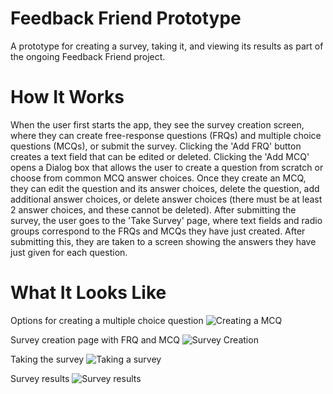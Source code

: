 # Feedback Friend Prototype
A prototype for creating a survey, taking it, and viewing its results as part of the ongoing Feedback Friend project.

# How It Works
When the user first starts the app, they see the survey creation screen, where they can create free-response questions (FRQs) and multiple choice questions (MCQs), or submit the survey. Clicking the 'Add FRQ' button creates a text field that can be edited or deleted. Clicking the 'Add MCQ' opens a Dialog box that allows the user to create a question from scratch or choose from common MCQ answer choices. Once they create an MCQ, they can edit the question and its answer choices, delete the question, add additional answer choices, or delete answer choices (there must be at least 2 answer choices, and these cannot be deleted). After submitting the survey, the user goes to the 'Take Survey' page, where text fields and radio groups correspond to the FRQs and MCQs they have just created. After submitting this, they are taken to a screen showing the answers they have just given for each question.

# What It Looks Like
Options for creating a multiple choice question
![Creating a MCQ](createMCQ.png)

Survey creation page with FRQ and MCQ
![Survey Creation](createSurvey.png)

Taking the survey
![Taking a survey](takeSurvey.png)

Survey results
![Survey results](surveyResults.png)
